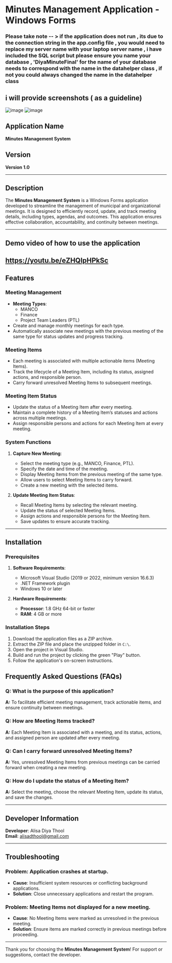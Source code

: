 # Minutes Management Application - Windows Forms


### Please take note -- > if the application does not run , its due to the connection string in the app.config file , you would need to replace my server name with your laptop server name , i have included the SQL script but please ensure you name your database , 'DiyaMinuteFinal' for the name of your database needs to correspond with the name in the datahelper class , if not you could always changed the name in the datahelper class 
## i will provide screenshots ( as a guideline) 
![image](https://github.com/user-attachments/assets/99bd15a4-2517-4a66-a4c7-575c899d8c38)
![image](https://github.com/user-attachments/assets/8dcc4e40-b438-474b-a039-6b17b17c2982)



## Application Name
**Minutes Management System**

## Version
**Version 1.0**

---

## Description
The **Minutes Management System** is a Windows Forms application developed to streamline the management of municipal and organizational meetings. It is designed to efficiently record, update, and track meeting details, including types, agendas, and outcomes. This application ensures effective collaboration, accountability, and continuity between meetings.

---
## Demo video of how to use the application
https://youtu.be/eZHQIpHPkSc
---
## Features

### Meeting Management
- **Meeting Types**:
  - MANCO
  - Finance
  - Project Team Leaders (PTL)
- Create and manage monthly meetings for each type.
- Automatically associate new meetings with the previous meeting of the same type for status updates and progress tracking.

### Meeting Items
- Each meeting is associated with multiple actionable items (Meeting Items).
- Track the lifecycle of a Meeting Item, including its status, assigned actions, and responsible person.
- Carry forward unresolved Meeting Items to subsequent meetings.

### Meeting Item Status
- Update the status of a Meeting Item after every meeting.
- Maintain a complete history of a Meeting Item’s statuses and actions across multiple meetings.
- Assign responsible persons and actions for each Meeting Item at every meeting.

### System Functions
1. **Capture New Meeting**:
   - Select the meeting type (e.g., MANCO, Finance, PTL).
   - Specify the date and time of the meeting.
   - Display Meeting Items from the previous meeting of the same type.
   - Allow users to select Meeting Items to carry forward.
   - Create a new meeting with the selected items.

2. **Update Meeting Item Status**:
   - Recall Meeting Items by selecting the relevant meeting.
   - Update the status of selected Meeting Items.
   - Assign actions and responsible persons for the Meeting Item.
   - Save updates to ensure accurate tracking.

---

## Installation

### Prerequisites
1. **Software Requirements**:
   - Microsoft Visual Studio (2019 or 2022, minimum version 16.6.3)
   - .NET Framework plugin
   - Windows 10 or later

2. **Hardware Requirements**:
   - **Processor**: 1.8 GHz 64-bit or faster
   - **RAM**: 4 GB or more

### Installation Steps
1. Download the application files as a ZIP archive.
2. Extract the ZIP file and place the unzipped folder in `C:\`.
3. Open the project in Visual Studio.
4. Build and run the project by clicking the green "Play" button.
5. Follow the application's on-screen instructions.

## Frequently Asked Questions (FAQs)

### Q: What is the purpose of this application?
**A:** To facilitate efficient meeting management, track actionable items, and ensure continuity between meetings.

### Q: How are Meeting Items tracked?
**A:** Each Meeting Item is associated with a meeting, and its status, actions, and assigned person are updated after every meeting.

### Q: Can I carry forward unresolved Meeting Items?
**A:** Yes, unresolved Meeting Items from previous meetings can be carried forward when creating a new meeting.

### Q: How do I update the status of a Meeting Item?
**A:** Select the meeting, choose the relevant Meeting Item, update its status, and save the changes.

---

## Developer Information
**Developer**: Alisa Diya Thool  
**Email**: alisadthool@gmail.com

---

## Troubleshooting

### Problem: Application crashes at startup.
- **Cause**: Insufficient system resources or conflicting background applications.
- **Solution**: Close unnecessary applications and restart the program.

### Problem: Meeting Items not displayed for a new meeting.
- **Cause**: No Meeting Items were marked as unresolved in the previous meeting.
- **Solution**: Ensure items are marked correctly in previous meetings before proceeding.

---

Thank you for choosing the **Minutes Management System**! For support or suggestions, contact the developer.

